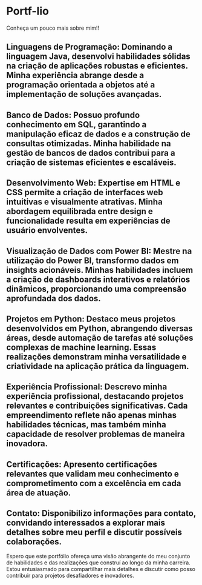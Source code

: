 # Portf-lio
Conheça um pouco mais sobre mim!!

Linguagens de Programação:
Dominando a linguagem Java, desenvolvi habilidades sólidas na criação de aplicações robustas e eficientes. Minha experiência abrange desde a programação orientada a objetos até a implementação de soluções avançadas.
-----------------------------------------------------------------------------------------------------------------------------------------------------------------------
Banco de Dados:
Possuo profundo conhecimento em SQL, garantindo a manipulação eficaz de dados e a construção de consultas otimizadas. Minha habilidade na gestão de bancos de dados contribui para a criação de sistemas eficientes e escaláveis.
-------------------------------------------------------------------------------------------------
Desenvolvimento Web:
Expertise em HTML e CSS permite a criação de interfaces web intuitivas e visualmente atrativas. Minha abordagem equilibrada entre design e funcionalidade resulta em experiências de usuário envolventes.
--------------------------------------------------------------------------
Visualização de Dados com Power BI:
Mestre na utilização do Power BI, transformo dados em insights acionáveis. Minhas habilidades incluem a criação de dashboards interativos e relatórios dinâmicos, proporcionando uma compreensão aprofundada dos dados.
---------------------------------------------------------
Projetos em Python:
Destaco meus projetos desenvolvidos em Python, abrangendo diversas áreas, desde automação de tarefas até soluções complexas de machine learning. Essas realizações demonstram minha versatilidade e criatividade na aplicação prática da linguagem.
------------------------------
Experiência Profissional:
Descrevo minha experiência profissional, destacando projetos relevantes e contribuições significativas. Cada empreendimento reflete não apenas minhas habilidades técnicas, mas também minha capacidade de resolver problemas de maneira inovadora.
-------------
Certificações:
Apresento certificações relevantes que validam meu conhecimento e comprometimento com a excelência em cada área de atuação.
-------
Contato:
Disponibilizo informações para contato, convidando interessados a explorar mais detalhes sobre meu perfil e discutir possíveis colaborações.
----
Espero que este portfólio ofereça uma visão abrangente do meu conjunto de habilidades e das realizações que construí ao longo da minha carreira. Estou entusiasmado para compartilhar mais detalhes e discutir como posso contribuir para projetos desafiadores e inovadores.
